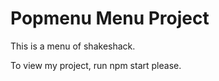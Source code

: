# Popmenu Menu Project

This is a menu of shakeshack. 

To view my project, run npm start please. 


